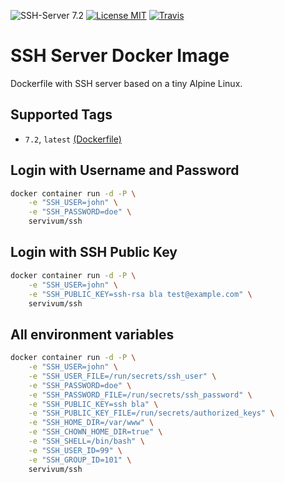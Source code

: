 ![SSH-Server 7.2](https://img.shields.io/badge/SSH-7.2-brightgreen.svg?style=flat-square) [![License MIT](https://img.shields.io/badge/license-MIT-blue.svg?style=flat-square)](https://opensource.org/licenses/MIT) [![Travis](https://img.shields.io/travis/servivum/docker-ssh.svg?style=flat-square)](https://travis-ci.org/servivum/docker-ssh)

# SSH Server Docker Image

Dockerfile with SSH server based on a tiny Alpine Linux.

## Supported Tags

- `7.2`, `latest` [(Dockerfile)](https://github.com/servivum/docker-ssh)

## Login with Username and Password

```bash
docker container run -d -P \
    -e "SSH_USER=john" \
    -e "SSH_PASSWORD=doe" \
    servivum/ssh
```

## Login with SSH Public Key

```bash
docker container run -d -P \
    -e "SSH_USER=john" \
    -e "SSH_PUBLIC_KEY=ssh-rsa bla test@example.com" \
    servivum/ssh
```

## All environment variables

```bash
docker container run -d -P \
    -e "SSH_USER=john" \
    -e "SSH_USER_FILE=/run/secrets/ssh_user" \
    -e "SSH_PASSWORD=doe" \
    -e "SSH_PASSWORD_FILE=/run/secrets/ssh_password" \
    -e "SSH_PUBLIC_KEY=ssh bla" \
    -e "SSH_PUBLIC_KEY_FILE=/run/secrets/authorized_keys" \
    -e "SSH_HOME_DIR=/var/www" \
    -e "SSH_CHOWN_HOME_DIR=true" \
    -e "SSH_SHELL=/bin/bash" \
    -e "SSH_USER_ID=99" \
    -e "SSH_GROUP_ID=101" \
    servivum/ssh
```